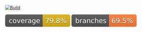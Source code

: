 [![Build](https://github.com/michal-michaluk/training-ddd-in-java/actions/workflows/build.yml/badge.svg)](https://github.com/michal-michaluk/training-ddd-in-java/actions/workflows/build.yml)

![Coverage](.github/badges/jacoco.svg) ![Branches](.github/badges/branches.svg)
